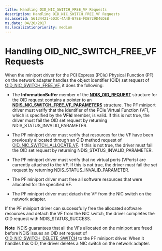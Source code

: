 ```yaml
---
title: Handling OID_NIC_SWITCH_FREE_VF Requests
description: Handling OID_NIC_SWITCH_FREE_VF Requests
ms.assetid: 56134421-6D3C-4A40-B7EE-FDB729D46DEB
ms.date: 04/20/2017
ms.localizationpriority: medium
---
```


# Handling OID\_NIC\_SWITCH\_FREE\_VF Requests


When the miniport driver for the PCI Express (PCIe) Physical Function (PF) on the network adapter handles the object identifier (OID) set request of [OID\_NIC\_SWITCH\_FREE\_VF](https://docs.microsoft.com/windows-hardware/drivers/network/oid-nic-switch-free-vf), it does the following:

-   The **InformationBuffer** member of the [**NDIS\_OID\_REQUEST**](https://docs.microsoft.com/windows-hardware/drivers/ddi/ndis/ns-ndis-_ndis_oid_request) structure for the OID request contains a pointer to an [**NDIS\_NIC\_SWITCH\_FREE\_VF\_PARAMETERS**](https://docs.microsoft.com/windows-hardware/drivers/ddi/ntddndis/ns-ntddndis-_ndis_nic_switch_free_vf_parameters) structure. The PF miniport driver must verify that the identifier of the PCIe Virtual Function (VF), which is specified by the **VFId** member, is valid. If this is not true, the driver must fail the OID set request by returning NDIS\_STATUS\_INVALID\_PARAMETER.

-   The PF miniport driver must verify that resources for the VF have been previously allocated through an OID method request of [OID\_NIC\_SWITCH\_ALLOCATE\_VF](https://docs.microsoft.com/windows-hardware/drivers/network/oid-nic-switch-allocate-vf). If this is not true, the driver must fail the OID set request by returning NDIS\_STATUS\_INVALID\_PARAMETER.

-   The PF miniport driver must verify that no virtual ports (VPorts) are currently attached to the VF. If this is not true, the driver must fail the set request by returning NDIS\_STATUS\_INVALID\_PARAMETER.

-   The PF miniport driver must free all software resources that were allocated for the specified VF.

-   The PF miniport driver must detach the VF from the NIC switch on the network adapter.

If the PF miniport driver can successfully free the allocated software resources and detach the VF from the NIC switch, the driver completes the OID request with NDIS\_STATUS\_SUCCESS.

**Note**  NDIS guarantees that all the VFs allocated on the miniport are freed before NDIS issues an OID set request of [OID\_NIC\_SWITCH\_DELETE\_SWITCH](https://docs.microsoft.com/windows-hardware/drivers/network/oid-nic-switch-delete-switch) to the PF miniport driver. When it handles this OID, the driver deletes a NIC switch on the network adapter.

 

 

 





